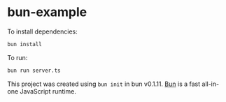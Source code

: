 # bun-example

To install dependencies:

```bash
bun install
```

To run:

```bash
bun run server.ts
```

This project was created using `bun init` in bun v0.1.11. [Bun](https://bun.sh) is a fast all-in-one JavaScript runtime.
